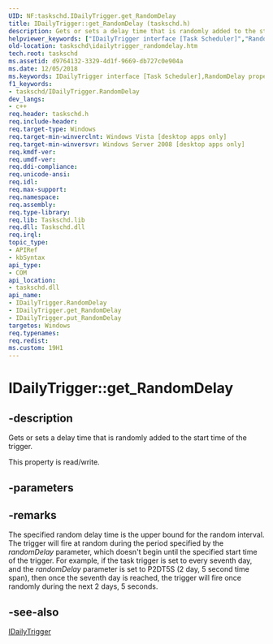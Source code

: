 ```yaml
---
UID: NF:taskschd.IDailyTrigger.get_RandomDelay
title: IDailyTrigger::get_RandomDelay (taskschd.h)
description: Gets or sets a delay time that is randomly added to the start time of the trigger.
helpviewer_keywords: ["IDailyTrigger interface [Task Scheduler]","RandomDelay property","IDailyTrigger.RandomDelay","IDailyTrigger.get_RandomDelay","IDailyTrigger::RandomDelay","IDailyTrigger::get_RandomDelay","IDailyTrigger::put_RandomDelay","RandomDelay property [Task Scheduler]","RandomDelay property [Task Scheduler]","IDailyTrigger interface","get_RandomDelay","taskschd.idailytrigger_randomdelay","taskschd/IDailyTrigger::RandomDelay","taskschd/IDailyTrigger::get_RandomDelay","taskschd/IDailyTrigger::put_RandomDelay"]
old-location: taskschd\idailytrigger_randomdelay.htm
tech.root: taskschd
ms.assetid: d9764132-3329-4d1f-9669-db727c0e904a
ms.date: 12/05/2018
ms.keywords: IDailyTrigger interface [Task Scheduler],RandomDelay property, IDailyTrigger.RandomDelay, IDailyTrigger.get_RandomDelay, IDailyTrigger::RandomDelay, IDailyTrigger::get_RandomDelay, IDailyTrigger::put_RandomDelay, RandomDelay property [Task Scheduler], RandomDelay property [Task Scheduler],IDailyTrigger interface, get_RandomDelay, taskschd.idailytrigger_randomdelay, taskschd/IDailyTrigger::RandomDelay, taskschd/IDailyTrigger::get_RandomDelay, taskschd/IDailyTrigger::put_RandomDelay
f1_keywords:
- taskschd/IDailyTrigger.RandomDelay
dev_langs:
- c++
req.header: taskschd.h
req.include-header: 
req.target-type: Windows
req.target-min-winverclnt: Windows Vista [desktop apps only]
req.target-min-winversvr: Windows Server 2008 [desktop apps only]
req.kmdf-ver: 
req.umdf-ver: 
req.ddi-compliance: 
req.unicode-ansi: 
req.idl: 
req.max-support: 
req.namespace: 
req.assembly: 
req.type-library: 
req.lib: Taskschd.lib
req.dll: Taskschd.dll
req.irql: 
topic_type:
- APIRef
- kbSyntax
api_type:
- COM
api_location:
- taskschd.dll
api_name:
- IDailyTrigger.RandomDelay
- IDailyTrigger.get_RandomDelay
- IDailyTrigger.put_RandomDelay
targetos: Windows
req.typenames: 
req.redist: 
ms.custom: 19H1
---
```


# IDailyTrigger::get_RandomDelay


## -description


Gets or sets a delay time that is randomly added to the start time of the trigger.

This property is read/write.


## -parameters


## -remarks



The specified random delay time is the upper bound for the random interval. The trigger will fire at random during the period specified by the <i>randomDelay</i> parameter, which doesn't begin until the specified start time of the trigger. For example, if the task trigger is set to every seventh day, and the <i>randomDelay</i> parameter is set to P2DT5S (2 day, 5 second time span), then once the seventh day is reached, the trigger will fire once randomly during the next 2 days, 5 seconds.




## -see-also




<a href="https://docs.microsoft.com/windows/desktop/api/taskschd/nn-taskschd-idailytrigger">IDailyTrigger</a>
 

 

